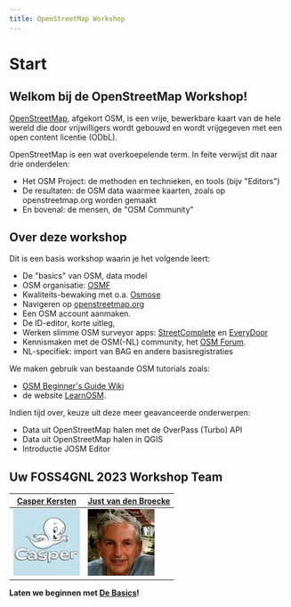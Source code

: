 ```yaml
---
title: OpenStreetMap Workshop
---
```

 
# Start

## Welkom bij de OpenStreetMap Workshop!

[OpenStreetMap](https://openstreetmap.org), 
afgekort OSM, is een vrije, bewerkbare kaart van de hele wereld die 
door vrijwilligers wordt gebouwd en wordt vrijgegeven 
met een open content licentie (ODbL).

OpenStreetMap is een wat overkoepelende term. 
In feite verwijst dit naar drie onderdelen:

* Het OSM Project: de methoden en technieken, en tools (bijv "Editors")
* De resultaten: de OSM data waarmee kaarten, zoals op openstreetmap.org worden gemaakt
* En bovenal: de mensen, de "OSM Community"

## Over deze workshop

Dit is een basis workshop waarin je het volgende leert: 

* De "basics" van OSM, data model
* OSM organisatie: [OSMF](https://wiki.osmfoundation.org/wiki/Main_Page)
* Kwaliteits-bewaking met o.a. [Osmose](https://wiki.openstreetmap.org/wiki/Osmose)
* Navigeren op [openstreetmap.org](https://openstreetmap.org)
* Een OSM account aanmaken.
* De ID-editor, korte uitleg,
* Werken slimme OSM surveyor apps: [StreetComplete](https://streetcomplete.app/?lang=nl) en [EveryDoor](https://every-door.app/)
* Kennismaken met de OSM(-NL) community, het [OSM Forum](https://community.openstreetmap.org/).
* NL-specifiek: import van BAG en andere basisregistraties

We maken gebruik van bestaande OSM tutorials zoals:

* [OSM Beginner's Guide Wiki](https://wiki.openstreetmap.org/wiki/Beginners%27_guide)
* de website [LearnOSM](https://learnosm.org/nl_NL/).

Indien tijd over, keuze uit deze meer geavanceerde onderwerpen:

* Data uit OpenStreetMap halen met de OverPass (Turbo) API
* Data uit OpenStreetMap halen in QGIS
* Introductie JOSM Editor

## Uw FOSS4GNL 2023 Workshop Team

|[Casper Kersten](https://www.hdyc.neis-one.org/?Friendly_Ghost)| [Just van den Broecke](https://www.openstreetmap.org/user/justb)  |
|---|---|
|![A](assets/images/casper_kersten.jpg) | ![B](assets/images/just_broecke.jpg)  |


**Laten we beginnen met [De Basics](intro.md)!**
